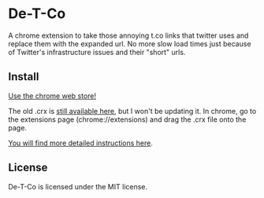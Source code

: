 # De-T-Co

A chrome extension to take those annoying t.co links that twitter uses and replace them with the expanded url. No more slow load times just because of Twitter's infrastructure issues and their "short" urls.

## Install

[Use the chrome web store!](https://chrome.google.com/webstore/detail/de-tco/jmdlmkhbhmlgkpjelenjcpgcldhednif)

The old .crx is [still available here](https://github.com/johnpbloch/De-T-Co/raw/master/de-t-co.crx), but I won't be updating it. In chrome, go to the extensions page (chrome://extensions) and drag the .crx file onto the page.

[You will find more detailed instructions here](http://theappslab.com/2012/08/16/how-to-install-chrome-extensions-manually-the-new-way/).

## License

De-T-Co is licensed under the MIT license.
